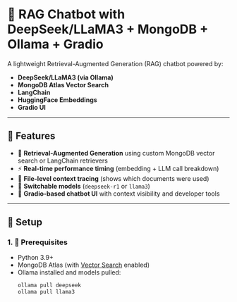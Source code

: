 # 🧠 RAG Chatbot with DeepSeek/LLaMA3 + MongoDB + Ollama + Gradio

A lightweight Retrieval-Augmented Generation (RAG) chatbot powered by:
- **DeepSeek/LLaMA3 (via Ollama)**
- **MongoDB Atlas Vector Search**
- **LangChain**
- **HuggingFace Embeddings**
- **Gradio UI**

---

## 🚀 Features

- 🧠 **Retrieval-Augmented Generation** using custom MongoDB vector search or LangChain retrievers
- ⚡ **Real-time performance timing** (embedding + LLM call breakdown)
- 📁 **File-level context tracing** (shows which documents were used)
- 🤖 **Switchable models** (`deepseek-r1` or `llama3`)
- 💬 **Gradio-based chatbot UI** with context visibility and developer tools

---


## 🔧 Setup

### 1. 🧪 Prerequisites

- Python 3.9+
- MongoDB Atlas (with [Vector Search](https://www.mongodb.com/docs/atlas/atlas-search/vector-search/) enabled)
- Ollama installed and models pulled:
  ```bash
  ollama pull deepseek
  ollama pull llama3

